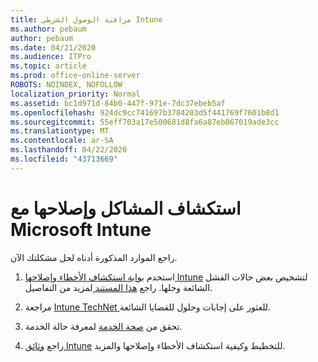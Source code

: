 ```yaml
---
title: مراقبة الوصول الشرطي Intune
ms.author: pebaum
author: pebaum
ms.date: 04/21/2020
ms.audience: ITPro
ms.topic: article
ms.prod: office-online-server
ROBOTS: NOINDEX, NOFOLLOW
localization_priority: Normal
ms.assetid: bc1d971d-84b0-447f-971e-7dc37ebeb5af
ms.openlocfilehash: 924dc9cc741697b3784203d5f441769f7601b8d1
ms.sourcegitcommit: 55eff703a17e500681d8fa6a87eb067019ade3cc
ms.translationtype: MT
ms.contentlocale: ar-SA
ms.lasthandoff: 04/22/2020
ms.locfileid: "43713669"
---
```

# <a name="troubleshoot-issues-with-microsoft-intune"></a>استكشاف المشاكل وإصلاحها مع Microsoft Intune

راجع الموارد المذكورة أدناه لحل مشكلتك الآن.
  
1. استخدم [بوابة استكشاف الأخطاء وإصلاحها Intune](https://devicemanagement.microsoft.com/#blade/Microsoft_Intune_DeviceSettings/TroubleshootBlade) لتشخيص بعض حالات الفشل الشائعة وحلها. راجع [هذا المستند ](https://docs.microsoft.com/intune/help-desk-operators)لمزيد من التفاصيل.
    
2. مراجعة [Intune TechNet ](https://social.technet.microsoft.com/forums/home?forum=microsoftintuneprod)للعثور على إجابات وحلول للقضايا الشائعة.
    
3. تحقق من [صحة الخدمة](https://portal.office.com/AdminPortal/Home#/servicehealth) لمعرفة حالة الخدمة. 
    
4. راجع [وثائق Intune](https://docs.microsoft.com/intune/) للتخطيط وكيفية استكشاف الأخطاء وإصلاحها والمزيد. 
    

